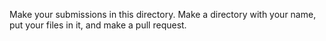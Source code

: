 Make your submissions in this directory.
Make a directory with your name, put your files in it, and make a pull request.
